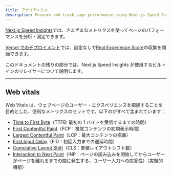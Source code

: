 ```yaml
---
title: アナリティクス
description: Measure and track page performance using Next.js Speed Insights
---
```


[Next.js Speed Insights](https://nextjs.org/analytics)では、さまざまなメトリクスを使ってページのパフォーマンスを分析・測定できます。

[Vercel でのデプロイメント](https://vercel.com/docs/concepts/speed-insights?utm_source=next-site&utm_medium=docs&utm_campaign=next-website)では、設定なしで[Real Experience Score](https://vercel.com/docs/concepts/speed-insights#core-web-vitals-explained)の収集を開始できます。

このドキュメントの残りの部分では、Next.js Speed Insights が使用するビルトインのリレイヤーについて説明します。

---

## Web vitals

Web Vitals は、ウェブページのユーザー・エクスペリエンスを把握することを目的とした、便利なメトリクスのセットです。以下のがすべて含まれています：

- [Time to First Byte](https://developer.mozilla.org/en-US/docs/Glossary/Time_to_first_byte)（TTFB: 最初の 1 バイトを受信するまでの時間）
- [First Contentful Paint](https://developer.mozilla.org/en-US/docs/Glossary/First_contentful_paint)（FCP：視覚コンテンツの初期表示時間）
- [Largest Contentful Paint](https://web.dev/lcp/)（LCP：最大コンテンツの描画）
- [First Input Delay](https://web.dev/fid/)（FID：初回入力までの遅延時間）
- [Cumulative Layout Shift](https://web.dev/cls/)（CLS：累積レイアウトシフト数）
- [Interaction to Next Paint](https://web.dev/inp/)（INP：ページの読み込みを開始してからユーザーがページを離れるまでの間に発生する、ユーザー入力への応答性）（実験的機能）
